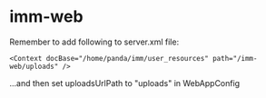 # imm-web

Remember to add following to server.xml file:

```<Context docBase="/home/panda/imm/user_resources" path="/imm-web/uploads" />```

...and then set uploadsUrlPath to "uploads" in WebAppConfig 
